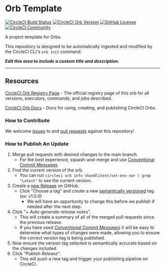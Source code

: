 # Orb Template


[![CircleCI Build Status](https://circleci.com/gh/shandli123/set-env-var.svg?style=shield "CircleCI Build Status")](https://circleci.com/gh/shandli123/set-env-var) [![CircleCI Orb Version](https://badges.circleci.com/orbs/shandlitest/set-env-var.svg)](https://circleci.com/developer/orbs/orb/shandlitest/set-env-var) [![GitHub License](https://img.shields.io/badge/license-MIT-lightgrey.svg)](https://raw.githubusercontent.com/shandli123/set-env-var/master/LICENSE) [![CircleCI Community](https://img.shields.io/badge/community-CircleCI%20Discuss-343434.svg)](https://discuss.circleci.com/c/ecosystem/orbs)



A project template for Orbs.

This repository is designed to be automatically ingested and modified by the CircleCI CLI's `orb init` command.

_**Edit this area to include a custom title and description.**_

---

## Resources

[CircleCI Orb Registry Page](https://circleci.com/developer/orbs/orb/shandlitest/set-env-var) - The official registry page of this orb for all versions, executors, commands, and jobs described.

[CircleCI Orb Docs](https://circleci.com/docs/orb-intro/#section=configuration) - Docs for using, creating, and publishing CircleCI Orbs.

### How to Contribute

We welcome [issues](https://github.com/shandli123/set-env-var/issues) to and [pull requests](https://github.com/shandli123/set-env-var/pulls) against this repository!

### How to Publish An Update
1. Merge pull requests with desired changes to the main branch.
    - For the best experience, squash-and-merge and use [Conventional Commit Messages](https://conventionalcommits.org/).
2. Find the current version of the orb.
    - You can run `circleci orb info shandlitest/set-env-var | grep "Latest"` to see the current version.
3. Create a [new Release](https://github.com/shandli123/set-env-var/releases/new) on GitHub.
    - Click "Choose a tag" and _create_ a new [semantically versioned](http://semver.org/) tag. (ex: v1.0.0)
      - We will have an opportunity to change this before we publish if needed after the next step.
4.  Click _"+ Auto-generate release notes"_.
    - This will create a summary of all of the merged pull requests since the previous release.
    - If you have used _[Conventional Commit Messages](https://conventionalcommits.org/)_ it will be easy to determine what types of changes were made, allowing you to ensure the correct version tag is being published.
5. Now ensure the version tag selected is semantically accurate based on the changes included.
6. Click _"Publish Release"_.
    - This will push a new tag and trigger your publishing pipeline on CircleCI.